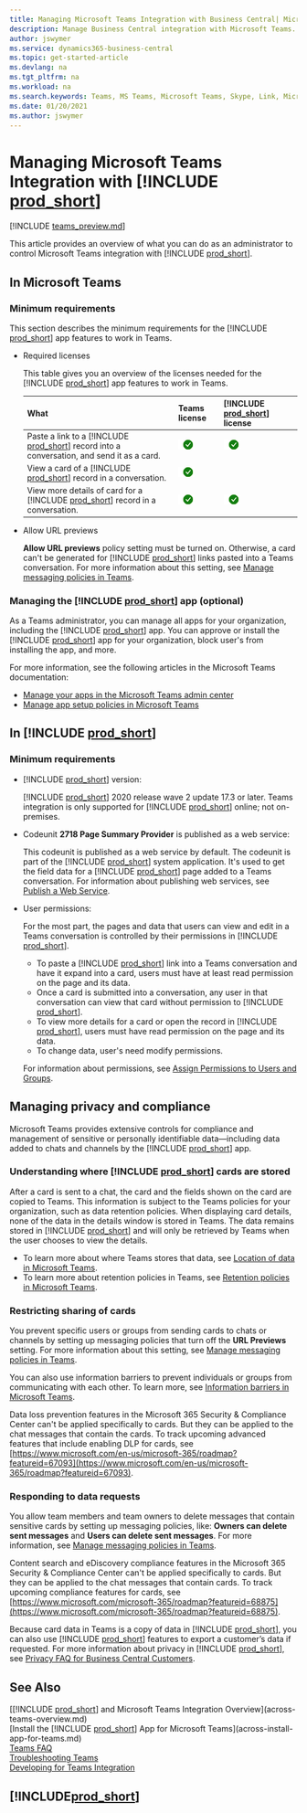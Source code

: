 ```yaml
---
title: Managing Microsoft Teams Integration with Business Central| Microsoft Docs
description: Manage Business Central integration with Microsoft Teams.
author: jswymer
ms.service: dynamics365-business-central
ms.topic: get-started-article
ms.devlang: na
ms.tgt_pltfrm: na
ms.workload: na
ms.search.keywords: Teams, MS Teams, Microsoft Teams, Skype, Link, Microsoft 365, collaborate, collaboration, teamwork
ms.date: 01/20/2021
ms.author: jswymer
---
```


# Managing Microsoft Teams Integration with [!INCLUDE [prod_short](includes/prod_short.md)]

[!INCLUDE [teams_preview.md](includes/teams_preview.md)]

This article provides an overview of what you can do as an administrator to control Microsoft Teams integration with [!INCLUDE [prod_short](includes/prod_short.md)].

## In Microsoft Teams

### Minimum requirements

This section describes the minimum requirements for the [!INCLUDE [prod_short](includes/prod_short.md)] app features to work in Teams.

- Required licenses

    This table gives you an overview of the licenses needed for the [!INCLUDE [prod_short](includes/prod_short.md)] app features to work in Teams.

    |What|Teams license|[!INCLUDE [prod_short](includes/prod_short.md)] license|
    |----|---|---|
    |Paste a link to a [!INCLUDE [prod_short](includes/prod_short.md)] record into a conversation, and send it as a card.|![check mark](media/check.png "check")|![check mark](media/check.png "check")|
    |View a card of a [!INCLUDE [prod_short](includes/prod_short.md)] record in a conversation.|![check mark](media/check.png "check")||
    |View more details of card for a [!INCLUDE [prod_short](includes/prod_short.md)] record in a conversation.|![check mark](media/check.png "check")|![check mark](media/check.png "check")|

- Allow URL previews

    **Allow URL previews** policy setting must be turned on. Otherwise, a card can't be generated for [!INCLUDE [prod_short](includes/prod_short.md)] links pasted into a Teams conversation. For more information about this setting, see [Manage messaging policies in Teams](/microsoftteams/messaging-policies-in-teams).

### Managing the [!INCLUDE [prod_short](includes/prod_short.md)] app (optional)

As a Teams administrator, you can manage all apps for your organization, including the [!INCLUDE [prod_short](includes/prod_short.md)] app. You can approve or install the [!INCLUDE [prod_short](includes/prod_short.md)] app for your organization, block user's from installing the app, and more.

For more information, see the following articles in the Microsoft Teams documentation:

- [Manage your apps in the Microsoft Teams admin center](https://docs.microsoft.com/MicrosoftTeams/manage-apps)
- [Manage app setup policies in Microsoft Teams](https://docs.microsoft.com/microsoftteams/teams-app-setup-policies)

## In [!INCLUDE [prod_short](includes/prod_short.md)]

### Minimum requirements

- [!INCLUDE [prod_short](includes/prod_short.md)] version:

    [!INCLUDE [prod_short](includes/prod_short.md)] 2020 release wave 2 update 17.3 or later. Teams integration is only supported for [!INCLUDE [prod_short](includes/prod_short.md)] online; not on-premises.

- Codeunit **2718 Page Summary Provider** is published as a web service:

    This codeunit is published as a web service by default. The codeunit is part of the [!INCLUDE [prod_short](includes/prod_short.md)] system application. It's used to get the field data for a [!INCLUDE [prod_short](includes/prod_short.md)] page added to a Teams conversation. For information about publishing web services, see [Publish a Web Service](across-how-publish-web-service.md).

- <a name="permissions"></a>User permissions:

    For the most part, the pages and data that users can view and edit in a Teams conversation is controlled by their permissions in [!INCLUDE [prod_short](includes/prod_short.md)].
    
    - To paste a [!INCLUDE [prod_short](includes/prod_short.md)] link into a Teams conversation and have it expand into a card, users must have at least read permission on the page and its data.
    - Once a card is submitted into a conversation, any user in that conversation can view that card without permission to [!INCLUDE [prod_short](includes/prod_short.md)].
    - To view more details for a card or open the record in [!INCLUDE [prod_short](includes/prod_short.md)], users must have read permission on the page and its data.
    - To change data, user's need modify permissions.
    
    For information about permissions, see [Assign Permissions to Users and Groups](ui-define-granular-permissions.md).

## Managing privacy and compliance 

Microsoft Teams provides extensive controls for compliance and management of sensitive or personally identifiable data&mdash;including data added to chats and channels by the [!INCLUDE [prod_short](includes/prod_short.md)] app.

### Understanding where [!INCLUDE [prod_short](includes/prod_short.md)] cards are stored 

After a card is sent to a chat, the card and the fields shown on the card are copied to Teams. This information is subject to the Teams policies for your organization, such as data retention policies. When displaying card details, none of the data in the details window is stored in Teams. The data remains stored in [!INCLUDE [prod_short](includes/prod_short.md)] and will only be retrieved by Teams when the user chooses to view the details. 

- To learn more about where Teams stores that data, see [Location of data in Microsoft Teams](/microsoftteams/location-of-data-in-teams).
- To learn more about retention policies in Teams, see [Retention policies in Microsoft Teams](/microsoftteams/retention-policies).

### Restricting sharing of cards 

You prevent specific users or groups from sending cards to chats or channels by setting up messaging policies that turn off the **URL Previews** setting. For more information about this setting, see [Manage messaging policies in Teams](/microsoftteams/messaging-policies-in-teams). 

You can also use information barriers to prevent individuals or groups from communicating with each other. To learn more, see [Information barriers in Microsoft Teams](/microsoftteams/information-barriers-in-teams).

Data loss prevention features in the Microsoft 365 Security & Compliance Center can't be applied specifically to cards. But they can be applied to the chat messages that contain the cards. To track upcoming advanced features that include enabling DLP for cards, see [https://www.microsoft.com/en-us/microsoft-365/roadmap?featureid=67093](https://www.microsoft.com/en-us/microsoft-365/roadmap?featureid=67093).

### Responding to data requests

You allow team members and team owners to delete messages that contain sensitive cards by setting up messaging policies, like: **Owners can delete sent messages** and **Users can delete sent messages**. For more information, see [Manage messaging policies in Teams](/microsoftteams/messaging-policies-in-teams).

Content search and eDiscovery compliance features in the Microsoft 365 Security & Compliance Center can't be applied specifically to cards. But they can be applied to the chat messages that contain cards. To track upcoming compliance features for cards, see [https://www.microsoft.com/microsoft-365/roadmap?featureid=68875](https://www.microsoft.com/microsoft-365/roadmap?featureid=68875).

Because card data in Teams is a copy of data in [!INCLUDE [prod_short](includes/prod_short.md)], you can also use [!INCLUDE [prod_short](includes/prod_short.md)] features to export a customer’s data if requested. For more information about privacy in [!INCLUDE [prod_short](includes/prod_short.md)], see [Privacy FAQ for Business Central Customers](/dynamics365/business-central/dev-itpro/security/privacyfaq).

## See Also
[[!INCLUDE [prod_short](includes/prod_short.md)] and Microsoft Teams Integration Overview](across-teams-overview.md)  
[Install the [!INCLUDE [prod_short](includes/prod_short.md)] App for Microsoft Teams](across-install-app-for-teams.md)  
[Teams FAQ](teams-faq.md)  
[Troubleshooting Teams](admin-teams-troubleshooting.md)  
[Developing for Teams Integration](/dynamics365/business-central/dev-itpro/developer/devenv-develop-for-teams)  

## [!INCLUDE[prod_short](includes/free_trial_md.md)]  
